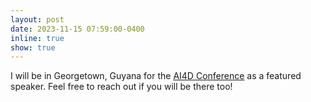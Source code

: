 ```yaml
---
layout: post
date: 2023-11-15 07:59:00-0400
inline: true
show: true
---
```


I will be in Georgetown, Guyana for the [AI4D Conference](https://ai4devent.org/) as a featured speaker. Feel free to reach out if you will be there too!